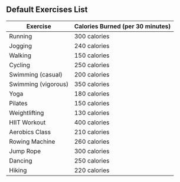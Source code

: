 ## Default Exercises List

| Exercise             | Calories Burned (per 30 minutes) |
|----------------------|----------------------------------|
| Running              | 300 calories                     |
| Jogging              | 240 calories                     |
| Walking              | 150 calories                     |
| Cycling              | 250 calories                     |
| Swimming (casual)    | 200 calories                     |
| Swimming (vigorous)  | 350 calories                     |
| Yoga                 | 180 calories                     |
| Pilates              | 150 calories                     |
| Weightlifting        | 130 calories                     |
| HIIT Workout         | 400 calories                     |
| Aerobics Class       | 210 calories                     |
| Rowing Machine       | 260 calories                     |
| Jump Rope            | 300 calories                     |
| Dancing              | 250 calories                     |
| Hiking               | 220 calories                     |
